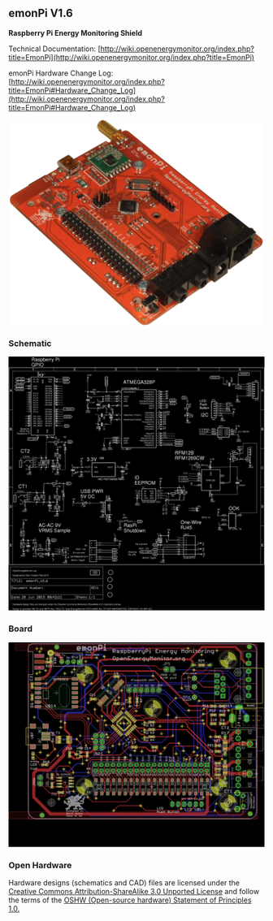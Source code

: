 ## emonPi V1.6

**Raspberry Pi Energy Monitoring Shield**

Technical Documentation: [http://wiki.openenergymonitor.org/index.php?title=EmonPi](http://wiki.openenergymonitor.org/index.php?title=EmonPi)

emonPi Hardware Change Log: [http://wiki.openenergymonitor.org/index.php?title=EmonPi#Hardware_Change_Log](http://wiki.openenergymonitor.org/index.php?title=EmonPi#Hardware_Change_Log)


![photo.png](photo.png)


### Schematic

![emonPi_V1.6_sch.png](emonPi_V1.6_sch.png)

### Board

![emonPi_V1.6_brd.png](emonPi_V1.6_brd.png)

### Open Hardware

Hardware designs (schematics and CAD) files are licensed under the [Creative Commons Attribution-ShareAlike 3.0 Unported License](http://creativecommons.org/licenses/by-sa/3.0/) and follow the terms of the [OSHW (Open-source hardware) Statement of Principles 1.0.](http://freedomdefined.org/OSHW)
